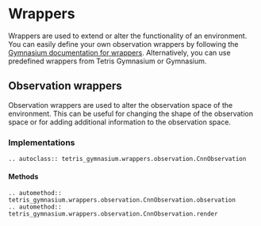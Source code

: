# Wrappers

Wrappers are used to extend or alter the functionality of an environment.
You can easily define your own observation wrappers by following the [Gymnasium documentation for wrappers](https://gymnasium.farama.org/api/wrappers/).
Alternatively, you can use predefined wrappers from Tetris Gymnasium or Gymnasium.

## Observation wrappers

Observation wrappers are used to alter the observation space of the environment. This can be useful for changing the
shape of the observation space or for adding additional information to the observation space.

### Implementations

```{eval-rst}
.. autoclass:: tetris_gymnasium.wrappers.observation.CnnObservation
```

#### Methods
```{eval-rst}
.. automethod:: tetris_gymnasium.wrappers.observation.CnnObservation.observation
.. automethod:: tetris_gymnasium.wrappers.observation.CnnObservation.render
```
